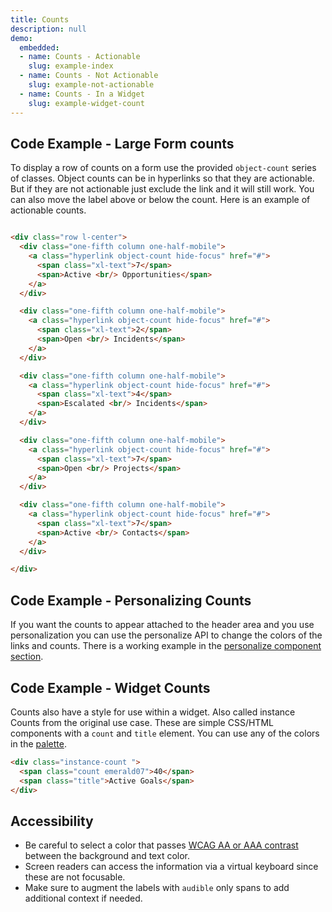 ```yaml
---
title: Counts
description: null
demo:
  embedded:
  - name: Counts - Actionable
    slug: example-index
  - name: Counts - Not Actionable
    slug: example-not-actionable
  - name: Counts - In a Widget
    slug: example-widget-count
---
```


## Code Example - Large Form counts

To display a row of counts on a form use the provided `object-count` series of classes. Object counts can be in hyperlinks so that they are actionable. But if they are not actionable just exclude the link and it will still work. You can also move the label above or below the count. Here is an example of actionable counts.

```html

<div class="row l-center">
  <div class="one-fifth column one-half-mobile">
    <a class="hyperlink object-count hide-focus" href="#">
      <span class="xl-text">7</span>
      <span>Active <br/> Opportunities</span>
    </a>
  </div>

  <div class="one-fifth column one-half-mobile">
    <a class="hyperlink object-count hide-focus" href="#">
      <span class="xl-text">2</span>
      <span>Open <br/> Incidents</span>
    </a>
  </div>

  <div class="one-fifth column one-half-mobile">
    <a class="hyperlink object-count hide-focus" href="#">
      <span class="xl-text">4</span>
      <span>Escalated <br/> Incidents</span>
    </a>
  </div>

  <div class="one-fifth column one-half-mobile">
    <a class="hyperlink object-count hide-focus" href="#">
      <span class="xl-text">7</span>
      <span>Open <br/> Projects</span>
    </a>
  </div>

  <div class="one-fifth column one-half-mobile">
    <a class="hyperlink object-count hide-focus" href="#">
      <span class="xl-text">7</span>
      <span>Active <br/> Contacts</span>
    </a>
  </div>

</div>
```

## Code Example - Personalizing Counts

If you want the counts to appear attached to the header area and you use personalization you can use the personalize API to change the colors of the links and counts. There is a working example in the [personalize component section]( ./personalize).

## Code Example - Widget Counts

Counts also have a style for use within a widget. Also called instance Counts from the original use case. These are simple CSS/HTML components with a `count` and `title` element. You can use any of the colors in the [palette]( ./colors).

```html
<div class="instance-count ">
  <span class="count emerald07">40</span>
  <span class="title">Active Goals</span>
</div>
```

## Accessibility

- Be careful to select a color that passes <a href="http://webaim.org/resources/contrastchecker/" target="_blank">WCAG AA or AAA contrast</a> between the background and text color.
- Screen readers can access the information via a virtual keyboard since these are not focusable.
- Make sure to augment the labels with `audible` only spans to add additional context if needed.
